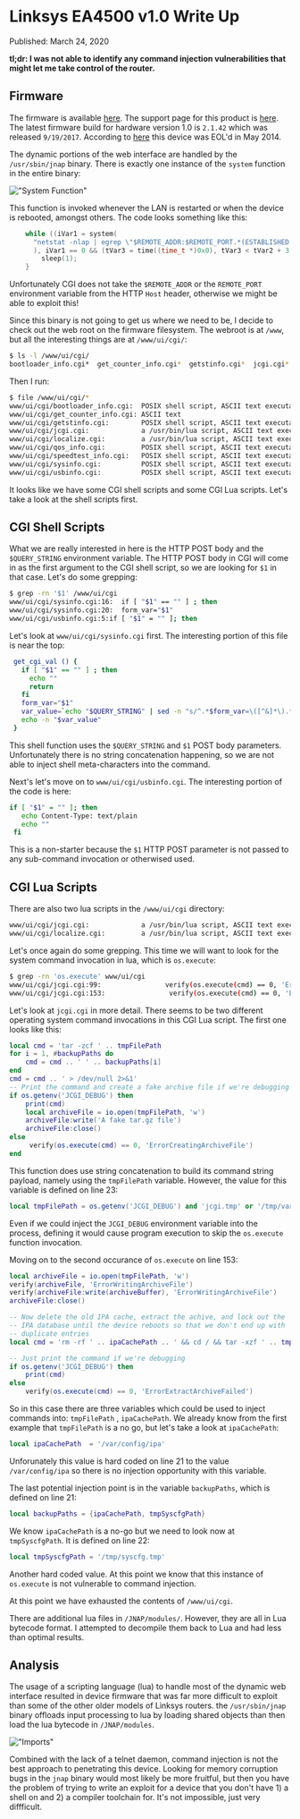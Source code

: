# Linksys EA4500 v1.0 Write Up

Published: March 24, 2020

**tl;dr: I was not able to identify any command injection vulnerabilities that might let me take control of the router.**

## Firmware
The firmware is available [here](https://downloads.linksys.com/downloads/firmware/FW_EA4500_2.1.42.183584_prod.img).  The support page for this product is [here](https://www.linksys.com/us/support-article?articleNum=148385).  The latest firmware build for hardware version 1.0 is `2.1.42` which was released `9/19/2017`.  According to [here](https://www.linksys.com/us/support-article?articleNum=291976) this device was EOL'd in May 2014.

The dynamic portions of the web interface are handled by the `/usr/sbin/jnap` binary. There is exactly one instance of the `system` function in the entire binary:

!["System Function"](images/0035-system.png "System Function")

This function is invoked whenever the LAN is restarted or when the device is rebooted, amongst others. The code looks something like this:

```c++
    while ((iVar1 = system(
      "netstat -nlap | egrep \"$REMOTE_ADDR:$REMOTE_PORT.*(ESTABLISHED|FIN_)\"> /dev/null"
      ), iVar1 == 0 && (tVar3 = time((time_t *)0x0), tVar3 < tVar2 + 3))) {
        sleep(1);
    }
```

Unfortunately CGI does not take the `$REMOTE_ADDR` or the `REMOTE_PORT` environment variable from the HTTP `Host` header, otherwise we might be able to exploit this!

Since this binary is not going to get us where we need to be, I decide to check out the web root on the firmware filesystem.  The webroot is at `/www`, but all the interesting things are at `/www/ui/cgi/`:

```bash
$ ls -l /www/ui/cgi/
bootloader_info.cgi*  get_counter_info.cgi*  getstinfo.cgi*  jcgi.cgi*  localize.cgi*  qos_info.cgi*  speedtest_info.cgi*  sysinfo.cgi*  usbinfo.cgi*
```

Then I run:

```bash
$ file /www/ui/cgi/*
www/ui/cgi/bootloader_info.cgi:  POSIX shell script, ASCII text executable
www/ui/cgi/get_counter_info.cgi: ASCII text
www/ui/cgi/getstinfo.cgi:        POSIX shell script, ASCII text executable
www/ui/cgi/jcgi.cgi:             a /usr/bin/lua script, ASCII text executable
www/ui/cgi/localize.cgi:         a /usr/bin/lua script, ASCII text executable
www/ui/cgi/qos_info.cgi:         POSIX shell script, ASCII text executable
www/ui/cgi/speedtest_info.cgi:   POSIX shell script, ASCII text executable
www/ui/cgi/sysinfo.cgi:          POSIX shell script, ASCII text executable
www/ui/cgi/usbinfo.cgi:          POSIX shell script, ASCII text executable
```

It looks like we have some CGI shell scripts and some CGI Lua scripts.  Let's take a look at the shell scripts first.

## CGI Shell Scripts

What we are really interested in here is the HTTP POST body and the `$QUERY_STRING` environment variable.  The HTTP POST body in CGI will come in as the first argument to the CGI shell script, so we are looking for `$1` in that case.  Let's do some grepping:

```bash
$ grep -rn '$1' /www/ui/cgi
www/ui/cgi/sysinfo.cgi:16:  if [ "$1" == "" ] ; then
www/ui/cgi/sysinfo.cgi:20:  form_var="$1"
www/ui/cgi/usbinfo.cgi:5:if [ "$1" = "" ]; then
```

Let's look at `www/ui/cgi/sysinfo.cgi` first.  The interesting portion of this file is near the top:

```sh
 get_cgi_val () {
   if [ "$1" == "" ] ; then
     echo ""
     return
   fi
   form_var="$1"
   var_value=`echo "$QUERY_STRING" | sed -n "s/^.*$form_var=\([^&]*\).*$/\1/p" | sed "s/%20/ /g" | sed "s/+/ /g" | sed "s/%2F/\//g"`
   echo -n "$var_value"
 }
```

This shell function uses the `$QUERY_STRING` and `$1` POST body parameters. Unfortunately there is no string concatenation happening, so we are not able to inject shell meta-characters into the command.

Next's let's move on to `www/ui/cgi/usbinfo.cgi`.  The interesting portion of the code is here:
```sh
if [ "$1" = "" ]; then 
   echo Content-Type: text/plain
   echo ""
 fi
```

This is a non-starter because the `$1` HTTP POST parameter is not passed to any sub-command invocation or otherwised used.

## CGI Lua Scripts
There are also two lua scripts in the `/www/ui/cgi` directory:

```sh
www/ui/cgi/jcgi.cgi:             a /usr/bin/lua script, ASCII text executable
www/ui/cgi/localize.cgi:         a /usr/bin/lua script, ASCII text executable
```

Let's once again do some grepping.  This time we will want to look for the system command invocation in lua, which is `os.execute`:

```bash
$ grep -rn 'os.execute' www/ui/cgi
www/ui/cgi/jcgi.cgi:99:                verify(os.execute(cmd) == 0, 'ErrorCreatingArchiveFile')
www/ui/cgi/jcgi.cgi:153:                verify(os.execute(cmd) == 0, 'ErrorExtractArchiveFailed')
```

Let's look at `jcgi.cgi` in more detail.  There seems to be two different operating system command invocations in this CGI Lua script. The first one looks like this:

```lua
local cmd = 'tar -zcf ' .. tmpFilePath
for i = 1, #backupPaths do
    cmd = cmd .. ' ' .. backupPaths[i]
end
cmd = cmd .. ' > /dev/null 2>&1'
-- Print the command and create a fake archive file if we're debugging
if os.getenv('JCGI_DEBUG') then
    print(cmd)
    local archiveFile = io.open(tmpFilePath, 'w')
    archiveFile:write('A fake tar.gz file')
    archiveFile:close()
else
     verify(os.execute(cmd) == 0, 'ErrorCreatingArchiveFile')
end
```
This function does use string concatenation to build its command string payload, namely using the `tmpFilePath` variable.  However, the value for this variable is defined on line 23:
```lua
local tmpFilePath = os.getenv('JCGI_DEBUG') and 'jcgi.tmp' or '/tmp/var/config/jcgi.tmp'
```

Even if we could inject the `JCGI_DEBUG` environment variable into the process, defining it would cause program execution to skip the `os.execute` function invocation.

Moving on to the second occurance of `os.execute` on line 153:

```lua
local archiveFile = io.open(tmpFilePath, 'w')
verify(archiveFile, 'ErrorWritingArchiveFile')
verify(archiveFile:write(archiveBuffer), 'ErrorWritingArchiveFile')
archiveFile:close()

-- Now delete the old IPA cache, extract the achive, and lock out the
-- IPA database until the device reboots so that we don't end up with
-- duplicate entries
local cmd = 'rm -rf ' .. ipaCachePath .. ' && cd / && tar -xzf ' .. tmpFilePath .. ' tmp/syscfg.tmp var/config/ipa && touch /tmp/ipa/.lockedout > /dev/null 2>&1'

-- Just print the command if we're debugging
if os.getenv('JCGI_DEBUG') then
    print(cmd)
else
    verify(os.execute(cmd) == 0, 'ErrorExtractArchiveFailed')

```

So in this case there are three variables which could be used to inject commands into: `tmpFilePath` , `ipaCachePath`.  We already know from the first example that `tmpFilePath` is a no go, but let's take a look at `ipaCachePath`:

```lua
local ipaCachePath  = '/var/config/ipa'
```

Unforunately this value is hard coded on line 21 to the value `/var/config/ipa` so there is no injection opportunity with this variable.  

The last potential injection point is in the variable `backupPaths`, which is defined on line 21:

```lua
local backupPaths = {ipaCachePath, tmpSyscfgPath}
```
We know `ipaCachePath` is a no-go but we need to look now at `tmpSyscfgPath`. It is defined on line 22:
```lua
local tmpSyscfgPath = '/tmp/syscfg.tmp'
```
Another hard coded value.  At this point we know that this instance of `os.execute` is not vulnerable to command injection.

At this point we have exhausted the contents of `/www/ui/cgi`.

There are additional lua files in `/JNAP/modules/`. However, they are all in Lua bytecode format.  I attempted to decompile them back to Lua and had less than optimal results.  

## Analysis

The usage of a scripting language (lua) to handle most of the dynamic web interface resulted in device firmware that was far more difficult to exploit than some of the other older models of Linksys routers.  the `/usr/sbin/jnap` binary offloads input processing to lua by loading shared objects than then load the lua bytecode in `/JNAP/modules`.

!["Imports"](images/0035-imports.png "Imports")

Combined with the lack of a telnet daemon, command injection is not the best approach to penetrating this device.  Looking for memory corruption bugs in the `jnap` binary would most likely be more fruitful, but then you have the problem of trying to write an exploit for a device that you don't have 1) a shell on and 2) a compiler toolchain for.  It's not impossible, just very diffficult. 